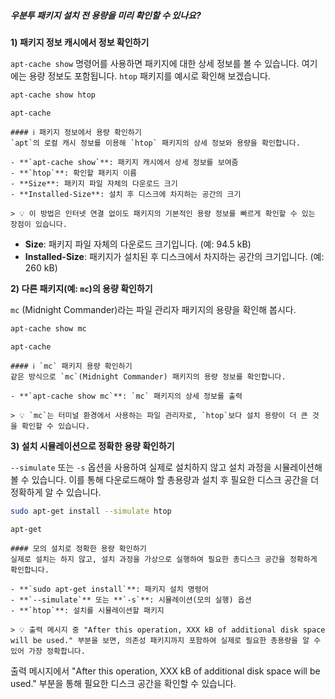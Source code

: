 ##### 우분투 패키지 설치 전 용량을 미리 확인할 수 있나요? #####

**1) 패키지 정보 캐시에서 정보 확인하기**

`apt-cache show` 명령어를 사용하면 패키지에 대한 상세 정보를 볼 수 있습니다. 여기에는 용량 정보도 포함됩니다.
`htop` 패키지를 예시로 확인해 보겠습니다.
```bash
apt-cache show htop
```

```tech
apt-cache
```

```desc
#### ℹ️ 패키지 정보에서 용량 확인하기
`apt`의 로컬 캐시 정보를 이용해 `htop` 패키지의 상세 정보와 용량을 확인합니다.

- **`apt-cache show`**: 패키지 캐시에서 상세 정보를 보여줌
- **`htop`**: 확인할 패키지 이름
- **Size**: 패키지 파일 자체의 다운로드 크기
- **Installed-Size**: 설치 후 디스크에 차지하는 공간의 크기

> 💡 이 방법은 인터넷 연결 없이도 패키지의 기본적인 용량 정보를 빠르게 확인할 수 있는 장점이 있습니다.
```
*   **Size**: 패키지 파일 자체의 다운로드 크기입니다. (예: 94.5 kB)
*   **Installed-Size**: 패키지가 설치된 후 디스크에서 차지하는 공간의 크기입니다. (예: 260 kB)

**2) 다른 패키지(예: `mc`)의 용량 확인하기**

`mc` (Midnight Commander)라는 파일 관리자 패키지의 용량을 확인해 봅시다.
```bash
apt-cache show mc
```

```tech
apt-cache
```

```desc
#### ℹ️ `mc` 패키지 용량 확인하기
같은 방식으로 `mc`(Midnight Commander) 패키지의 용량 정보를 확인합니다.

- **`apt-cache show mc`**: `mc` 패키지의 상세 정보를 출력

> 💡 `mc`는 터미널 환경에서 사용하는 파일 관리자로, `htop`보다 설치 용량이 더 큰 것을 확인할 수 있습니다.
```

**3) 설치 시뮬레이션으로 정확한 용량 확인하기**

`--simulate` 또는 `-s` 옵션을 사용하여 실제로 설치하지 않고 설치 과정을 시뮬레이션해볼 수 있습니다. 이를 통해 다운로드해야 할 총용량과 설치 후 필요한 디스크 공간을 더 정확하게 알 수 있습니다.
```bash
sudo apt-get install --simulate htop
```

```tech
apt-get
```

```desc
#### 모의 설치로 정확한 용량 확인하기
실제로 설치는 하지 않고, 설치 과정을 가상으로 실행하여 필요한 총디스크 공간을 정확하게 확인합니다.

- **`sudo apt-get install`**: 패키지 설치 명령어
- **`--simulate`** 또는 **`-s`**: 시뮬레이션(모의 실행) 옵션
- **`htop`**: 설치를 시뮬레이션할 패키지

> 💡 출력 메시지 중 "After this operation, XXX kB of additional disk space will be used." 부분을 보면, 의존성 패키지까지 포함하여 실제로 필요한 총용량을 알 수 있어 가장 정확합니다.
```
출력 메시지에서 "After this operation, XXX kB of additional disk space will be used." 부분을 통해 필요한 디스크 공간을 확인할 수 있습니다.
